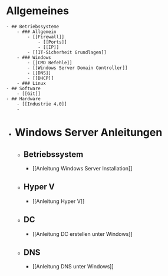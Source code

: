 # Allgemeines
	- ## Betriebssysteme
		- ### Allgemein
			- [[Firewall]]
				- [[Ports]]
				- [[IP]]
			- [[IT-Sicherheit Grundlagen]]
		- ### Windows
			- [[CMD Befehle]]
			- [[Windows Server Domain Controller]]
			- [[DNS]]
			- [[DHCP]]
		- ### Linux
	- ## Software
		- [[Git]]
	- ## Hardware
		- [[Industrie 4.0]]
		-
- # Windows Server Anleitungen
	- ## Betriebssystem
		- [[Anleitung Windows Server Installation]]
	- ## Hyper V
		- [[Anleitung Hyper V]]
	- ## DC
		- [[Anleitung DC erstellen unter Windows]]
	- ## DNS
		- [[Anleitung DNS unter Windows]]